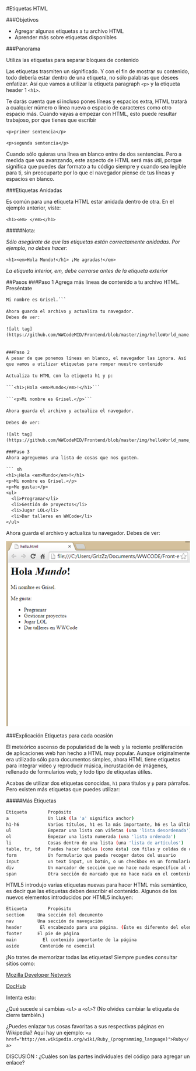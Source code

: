 #Etiquetas HTML

###Objetivos
* Agregar algunas etiquetas a tu archivo HTML
* Aprender más sobre etiquetas disponibles

###Panorama

Utiliza las etiquetas para separar bloques de contenido

Las etiquetas trasmiten un significado. Y con el fin de mostrar su contenido, todo debería estar dentro de una etiqueta, no sólo palabras que desees enfatizar. Así que vamos a utilizar la etiqueta paragraph ```<p>``` y la etiqueta header 1 ```<h1>```.

Te darás cuenta que si incluso pones líneas y espacios extra, HTML tratará a cualquier número o línea nueva o espacio de caracteres como otro espacio más. Cuando vayas a empezar con HTML, esto puede resultar trabajoso, por que tienes que escribir

```<p>primer sentencia</p>```

```<p>segunda sentencia</p>```

Cuando sólo quieras una línea en blanco entre de dos sentencias. Pero a medida que vas avanzando, este aspecto de HTML será más útil, porque significa que puedes dar formato a tu código siempre y cuando sea legible para ti, sin preocuparte por lo que el navegador piense de tus líneas y espacios en blanco.

###Etiquetas Anidadas

Es común para una etiqueta HTML estar anidada dentro de otra. En el ejemplo anterior, viste:

```<h1><em> </em></h1>```

#####Nota:

*Sólo asegúrate de que las etiquetas están correctamente anidadas. Por ejemplo, no debes hacer:*

```<h1><em>Hola Mundo!</h1> ¡Me agradas!</em>```

*La etiqueta interior, em, debe cerrarse antes de la etiqueta exterior*

##Pasos
###Paso 1
Agrega más líneas de contenido a tu archivo HTML. Preséntate

```¡Hola <em>Mundo</em>!
Mi nombre es Grisel.```

Ahora guarda el archivo y actualiza tu navegador.
Debes de ver:

![alt tag](https://github.com/WWCodeMID/Frontend/blob/master/img/helloWorld_name.PNG)


###Paso 2
A pesar de que ponemos líneas en blanco, el navegador las ignora. Así que vamos a utilizar etiquetas para romper nuestro contenido

Actualiza tu HTML con la etiqueta h1 y p:

```<h1>¡Hola <em>Mundo</em>!</h1>```

```<p>Mi nombre es Grisel.</p>```

Ahora guarda el archivo y actualiza el navegador.

Debes de ver:

![alt tag](https://github.com/WWCodeMID/Frontend/blob/master/img/helloWorld_name_styles.PNG)

###Paso 3
Ahora agreguemos una lista de cosas que nos gusten.

``` sh
<h1>¡Hola <em>Mundo</em>!</h1>
<p>Mi nombre es Grisel.</p>
<p>Me gusta:</p>
<ul>
  <li>Programar</li>
  <li>Gestión de proyectos</li>
  <li>Jugar LOL</li>
  <li>Dar talleres en WWCode</li>
</ul>
```

Ahora guarda el archivo y actualiza tu navegador.
Debes de ver:

![alt tag](https://github.com/WWCodeMID/Frontend/blob/master/img/list.PNG)


###Explicación
Etiquetas para cada ocasión

El meteórico ascenso de popularidad de la web y la reciente proliferación de aplicaciones web han hecho a HTML muy popular. Aunque originalmente era utilizado sólo para documentos simples, ahora HTML tiene etiquetas para integrar vídeo y reproducir música, incrustación de imágenes, rellenado de formularios web, y todo tipo de etiquetas útiles.

Acabas de utilizar dos etiquetas conocidas, ```h1``` para títulos y ```p``` para párrafos. Pero existen más etiquetas que puedes utilizar:

#####Más Etiquetas

```sh
Etiqueta	    Propósito
a	            Un link (la 'a' significa anchor)
h1-h6	        Varios títulos, h1 es la más importante, h6 es la última.
ul	            Empezar una lista con viñetas (una 'lista desordenada')
ol	            Empezar una lista numerada (una 'lista ordenada')
li	            Cosas dentro de una lista (una 'lista de artículos')
table, tr, td	Puedes hacer tablas (como ésta) con filas y celdas de datos
form	        Un formulario que pueda recoger datos del usuario
input	        un text input, un botón, o un checkbox en un formulario
div	            Un marcador de sección que no hace nada específico al contenido              propio, pero después crea una nueva línea.
span	        Otra sección de marcado que no hace nada en el contenido, pero                 está en línea - no crea una línea después.
```

HTML5 introdujo varias etiquetas nuevas para hacer HTML más semántico, es decir que las etiquetas deben describir el contenido. Algunos de los nuevos elementos introducidos por HTML5 incluyen:

```sh
Etiqueta	    Propósito
section	    Una sección del documento
nav	        Una sección de navegación
header	     El encabezado para una página. (Éste es diferente del elemento head, ¡que contiene metadatos acerca de la página!)
footer	    El pie de página
main	      El contenido importante de la página
aside	     Contenido no esencial
```

¡No trates de memorizar todas las etiquetas! Siempre puedes consultar sitios como:

[Mozilla Developer Network](https://developer.mozilla.org/en-US/docs/Web/HTML/Element)

[DocHub](http://dochub.io/#html/)

Intenta esto:

¿Qué sucede si cambias ```<ul>``` a ```<ol>```? 
(No olvides cambiar la etiqueta de cierre también.)

¿Puedes enlazar tus cosas favoritas a sus respectivas páginas en Wikipedia? 
Aquí hay un ejemplo: ```<a href="http://en.wikipedia.org/wiki/Ruby_(programming_language)">Ruby</a>```

DISCUSIÓN : ¿Cuáles son las partes individuales del código para agregar un enlace?


